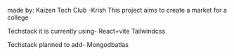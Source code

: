 made by: Kaizen Tech Club
-Krish
This project aims to create a market for a college

Techstack it is currently using-
React+vite
Tailwindcss

Techstack planned to add-
Mongodbatlas
